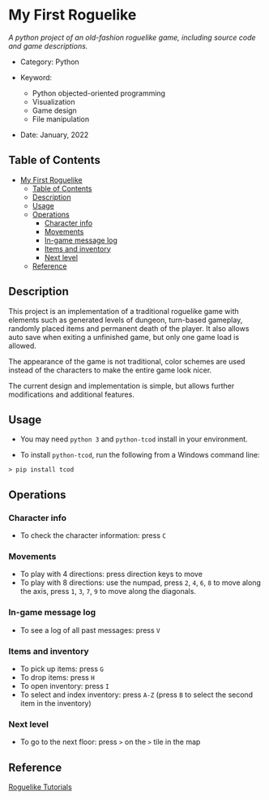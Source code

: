 # My First Roguelike

*A python project of an old-fashion roguelike game, including source code and game descriptions.*

- Category: Python

- Keyword: 
  - Python objected-oriented programming
  - Visualization
  - Game design
  - File manipulation
- Date: January, 2022

## Table of Contents

- [My First Roguelike](#my-first-roguelike)
  * [Table of Contents](#table-of-contents)
  * [Description](#description)
  * [Usage](#usage)
  * [Operations](#operations)
    + [Character info](#character-info)
    + [Movements](#movements)
    + [In-game message log](#in-game-message-log)
    + [Items and inventory](#items-and-inventory)
    + [Next level](#next-level)
  * [Reference](#reference)

## Description

This project is an implementation of a traditional roguelike game with elements such as generated levels of dungeon, turn-based gameplay, randomly placed items and permanent death of the player.
It also allows auto save when exiting a unfinished game, but only one game load is allowed.

The appearance of the game is not traditional, color schemes are used instead of the characters to make the entire game look nicer.

The current design and implementation is simple, but allows further modifications and additional features.

## Usage

- You may need `python 3` and `python-tcod` install in your environment.

- To install `python-tcod`, run the following from a Windows command line:
```
> pip install tcod
```

## Operations

### Character info

- To check the character information: press `C`

### Movements

- To play with 4 directions: press direction keys to move
- To play with 8 directions: use the numpad, press `2`, `4`, `6`, `8` to move along the axis, press `1`, `3`, `7`, `9` to move along the diagonals.

### In-game message log

- To see a log of all past messages: press `V`

### Items and inventory

- To pick up items: press `G`
- To drop items: press `H`
- To open inventory: press `I`
- To select and index inventory: press `A-Z` (press `B` to select the second item in the inventory)

### Next level

- To go to the next floor: press `>` on the `>` tile in the map


## Reference

[Roguelike Tutorials](http://rogueliketutorials.com/tutorials/tcod/v2/)

